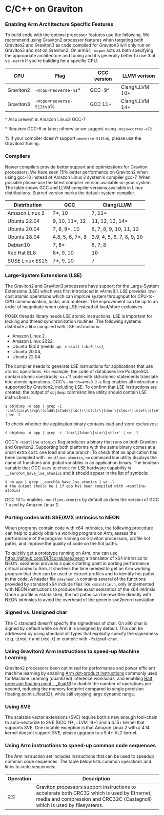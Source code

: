 # C/C++ on Graviton

### Enabling Arm Architecture Specific Features

To build code with the optimal processor features use the following.
We recommend using Graviton2 processor features when targeting both Graviton2
and Graviton3 as code compiled for Graviton3 will only run on Graviton3 and not
on Graviton2.  On arm64 `-mcpu=` acts as both specifying the appropriate
architecture and tuning and it's generally better to use that vs `-march` if
you're building for a specific CPU.


CPU       | Flag    | GCC version      | LLVM verison
----------|---------|-------------------|-------------
Graviton2 | `-mcpu=neoverse-n1`\* | GCC-9^ | Clang/LLVM 10+
Graviton3 | `-mcpu=neoverse-512tvb`% | GCC 11+ | Clang/LLVM 14+

^ Also present in Amazon Linux2 GCC-7

\* Requires GCC-9 or later; otherwise we suggest using `-mcpu=cortex-a72`

% If your compiler doesn't support `neoverse-512tvb`, please use the Graviton2 tuning.

### Compilers

Newer compilers provide better support and optimizations for Graviton processors.
We have seen 15% better performance on Graviton2 when using gcc-10 instead of Amazon Linux 2 system's compiler gcc-7.
When possible please use the latest compiler version available on your system.
The table shows GCC and LLVM compiler versions available in Linux distributions.
Starred version marks the default system compiler.

Distribution    | GCC                  | Clang/LLVM
----------------|----------------------|-------------
Amazon Linux 2  | 7*, 10               | 7, 11*
Ubuntu 22.04    | 9, 10, 11*, 12         | 11, 12, 13, 14*
Ubuntu 20.04    | 7, 8, 9*, 10         | 6, 7, 8, 9, 10, 11, 12
Ubuntu 18.04    | 4.8, 5, 6, 7*, 8     | 3.9, 4, 5, 6, 7, 8, 9, 10
Debian10        | 7, 8*                | 6, 7, 8
Red Hat EL8     | 8*, 9, 10            | 10
SUSE Linux ES15 | 7*, 9, 10            | 7


### Large-System Extensions (LSE)

The Graviton2 and Graviton3 processors have support for the Large-System Extensions (LSE)
which was first introduced in vArmv8.1. LSE provides low-cost atomic operations which can
improve system throughput for CPU-to-CPU communication, locks, and mutexes.
The improvement can be up to an order of magnitude when using LSE instead of
load/store exclusives.

POSIX threads library needs LSE atomic instructions.  LSE is important for
locking and thread synchronization routines.  The following systems distribute
a libc compiled with LSE instructions:
- Amazon Linux 2,
- Amazon Linux 2022,
- Ubuntu 18.04 (needs `apt install libc6-lse`),
- Ubuntu 20.04,
- Ubuntu 22.04.

The compiler needs to generate LSE instructions for applications that use atomic
operations.  For example, the code of databases like PostgreSQL contain atomic
constructs; c++11 code with std::atomic statements translate into atomic
operations.  GCC's `-march=armv8.2-a` flag enables all instructions supported by
Graviton2, including LSE.  To confirm that LSE instructions are created,
the output of `objdump` command line utility should contain LSE instructions:
```
$ objdump -d app | grep -i 'cas\|casp\|swp\|ldadd\|stadd\|ldclr\|stclr\|ldeor\|steor\|ldset\|stset\|ldsmax\|stsmax\|ldsmin\|stsmin\|ldumax\|stumax\|ldumin\|stumin' | wc -l
```
To check whether the application binary contains load and store exclusives:
```
$ objdump -d app | grep -i 'ldxr\|ldaxr\|stxr\|stlxr' | wc -l
```

GCC's `-moutline-atomics` flag produces a binary that runs on both Graviton and
Graviton2.  Supporting both platforms with the same binary comes at a small
extra cost: one load and one branch.  To check that an application
has been compiled with `-moutline-atomics`, `nm` command line utility displays
the name of functions and global variables in an application binary.  The boolean
variable that GCC uses to check for LSE hardware capability is
`__aarch64_have_lse_atomics` and it should appear in the list of symbols:
```
$ nm app | grep __aarch64_have_lse_atomics | wc -l
# the output should be 1 if app has been compiled with -moutline-atomics
```

GCC 10.1+ enables `-moutline-atomics` by default as does the version of GCC 7 used by Amazon Linux 2.

### Porting codes with SSE/AVX intrinsics to NEON

When programs contain code with x64 intrinsics, the following procedure can help
to quickly obtain a working program on Arm, assess the performance of the
program running on Graviton processors, profile hot paths, and improve the
quality of code on the hot paths.

To quickly get a prototype running on Arm, one can use
https://github.com/DLTcollab/sse2neon a translator of x64 intrinsics to NEON.
sse2neon provides a quick starting point in porting performance critical codes
to Arm.  It shortens the time needed to get an Arm working program that then
can be used to extract profiles and to identify hot paths in the code.  A header
file `sse2neon.h` contains several of the functions provided by standard x64
include files like `xmmintrin.h`, only implemented with NEON instructions to
produce the exact semantics of the x64 intrinsic.  Once a profile is
established, the hot paths can be rewritten directly with NEON intrinsics to
avoid the overhead of the generic sse2neon translation.

### Signed vs. Unsigned char
The C standard doesn't specify the signedness of char. On x86 char is signed by
default while on Arm it is unsigned by default. This can be addressed by using
standard int types that explicitly specify the signedness (e.g. `uint8_t` and `int8_t`)
or compile with `-fsigned-char`.

### Using Graviton2 Arm instructions to speed-up Machine Learning

Graviton2 processors been optimized for performance and power efficient machine learning by enabling [Arm dot-product instructions](https://community.arm.com/developer/tools-software/tools/b/tools-software-ides-blog/posts/exploring-the-arm-dot-product-instructions) commonly used for Machine Learning (quantized) inference workloads, and enabling [Half precision floating point - \_float16](https://developer.arm.com/documentation/100067/0612/Other-Compiler-specific-Features/Half-precision-floating-point-intrinsics) to double the number of operations per second, reducing the memory footprint compared to single precision floating point (\_float32), while still enjoying large dynamic range.

### Using SVE

The scalable vector extensions (SVE) require both a new enough tool-chain to
auto-vectorize to SVE (GCC 11+, LLVM 14+) and a 4.15+ kernel that supports SVE.
One notable exception is that Amazon Linux 2 with a 4.14 kernel doesn't support SVE;
please upgrade to a 5.4+ AL2 kernel.

### Using Arm instructions to speed-up common code sequences
The Arm instruction set includes instructions that can be used to speedup common
code sequences. The table below lists common operations and links to code sequences:

Operation | Description
----------|------------
[crc](sample-code/crc.c) | Graviton processors support instructions to accelerate both CRC32 which is used by Ethernet, media and compression and CRC32C (Castagnoli) which is used by filesystems.
